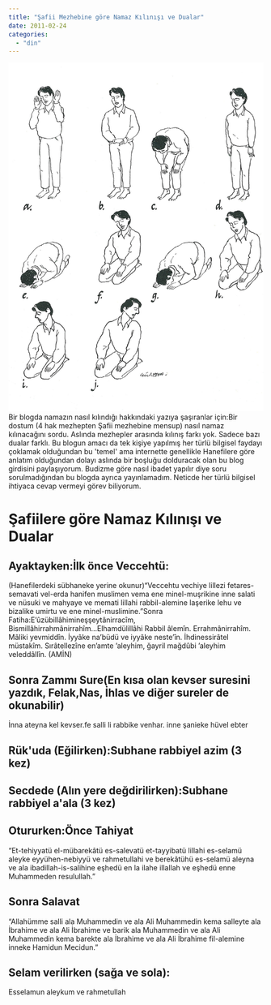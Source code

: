 ```yaml
---
title: "Şafii Mezhebine göre Namaz Kılınışı ve Dualar"
date: 2011-02-24
categories: 
  - "din"
---
```


![](/images/Salat_positions.jpg) Bir blogda namazın nasıl kılındığı hakkındaki yazıya şaşıranlar için:Bir dostum (4 hak mezhepten Şafii mezhebine mensup) nasıl namaz kılınacağını sordu. Aslında mezhepler arasında kılınış farkı yok. Sadece bazı dualar farklı. Bu blogun amacı da tek kişiye yapılmış her türlü bilgisel faydayı çoklamak olduğundan bu 'temel' ama internette genellikle Hanefilere göre anlatım olduğundan dolayı aslında bir boşluğu dolduracak olan bu blog girdisini paylaşıyorum. Budizme göre nasıl ibadet yapılır diye soru sorulmadığından bu blogda ayrıca yayınlamadım. Neticde her türlü bilgisel ihtiyaca cevap vermeyi görev biliyorum.

# Şafiilere göre Namaz Kılınışı ve Dualar

## Ayaktayken:İlk önce Veccehtü:

(Hanefilerdeki sübhaneke yerine okunur)“Veccehtu vechiye lillezi fetares-semavati vel-erda hanifen muslimen vema ene minel-muşrikine inne salati ve nüsuki ve mahyaye ve memati lillahi rabbil-alemine laşerike lehu ve bizalike umirtu ve ene minel-muslimine.”Sonra Fatiha:E’ûzübillâhimineşşeytânirracîm, Bismillâhirrahmânirrahîm...Elhamdülillâhi Rabbil âlemîn. Errahmânirrahîm. Mâliki yevmiddîn. İyyâke na’büdü ve iyyâke neste’în. İhdinessirâtel müstakîm. Sırâtellezîne en’amte ’aleyhim, ğayril mağdûbi ’aleyhim veleddâllîn. (AMİN)

## Sonra Zammı Sure(En kısa olan kevser suresini yazdık, Felak,Nas, İhlas ve diğer sureler de okunabilir)

İnna ateyna kel kevser.fe salli li rabbike venhar. inne şanieke hüvel ebter

## Rük'uda (Eğilirken):Subhane rabbiyel azim (3 kez)

## Secdede (Alın yere değdirilirken):Subhane rabbiyel a'ala (3 kez)

## Otururken:Önce Tahiyat

“Et-tehiyyatü el-mübarekâtü es-salevatü et-tayyibatü lillahi es-selamü aleyke eyyühen-nebiyyü ve rahmetullahi ve berekâtühü es-selamü aleyna ve ala ibadillah-is-salihine eşhedü en la ilahe illallah ve eşhedü enne Muhammeden resulullah.”

## Sonra Salavat

“Allahümme salli ala Muhammedin ve ala Ali Muhammedin kema salleyte ala İbrahime ve ala Ali İbrahime ve barik ala Muhammedin ve ala Ali Muhammedin kema barekte ala İbrahime ve ala Ali İbrahime fil-alemine inneke Hamidun Mecidun.”

## Selam verilirken (sağa ve sola):

Esselamun aleykum ve rahmetullah
